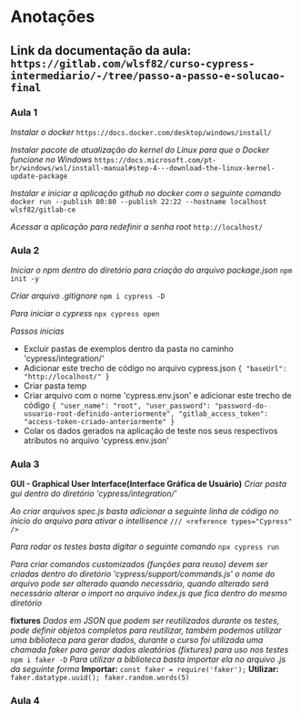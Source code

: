 # Anotações

## Link da documentação da aula: `https://gitlab.com/wlsf82/curso-cypress-intermediario/-/tree/passo-a-passo-e-solucao-final`

### Aula 1

_Instalar o docker_
`https://docs.docker.com/desktop/windows/install/`

_Instalar pacote de atualização do kernel do Linux para que o Docker funcione no Windows_
`https://docs.microsoft.com/pt-br/windows/wsl/install-manual#step-4---download-the-linux-kernel-update-package`

_Instalar e iniciar a aplicação github no docker com o seguinte comando_
`docker run --publish 80:80 --publish 22:22 --hostname localhost wlsf82/gitlab-ce`

_Acessar a aplicação para redefinir a senha root_
`http://localhost/`

### Aula 2

_Iniciar o npm dentro do diretório para criação do arquivo package.json_
`npm init -y`

_Criar arquivo .gitignore_
`npm i cypress -D`

_Para iniciar o cypress_
`npx cypress open`

_Passos inicias_

- Excluir pastas de exemplos dentro da pasta no caminho 'cypress/integration/'
- Adicionar este trecho de código no arquivo cypress.json
  `{ "baseUrl": "http://localhost/" }`
- Criar pasta temp
- Criar arquivo com o nome 'cypress.env.json' e adicionar este trecho de código
  `{ "user_name": "root", "user_password": "password-do-usuario-root-definido-anteriormente", "gitlab_access_token": "access-token-criado-anteriormente" }`
- Colar os dados gerados na aplicação de teste nos seus respectivos atributos no arquivo 'cypress.env.json'

### Aula 3

**GUI - Graphical User Interface(Interface Gráfica de Usuário)**
_Criar pasta gui dentro do diretório 'cypress/integration/'_

_Ao criar arquivos spec.js basta adicionar a seguinte linha de código no ínicio do arquivo para ativar o intellisence_
`/// <reference types="Cypress" />`

_Para rodar os testes basta digitar o seguinte comando_
`npx cypress run`

_Para criar comandos customizados (funções para reuso) devem ser criadas dentro do diretório 'cypress/support/commands.js' o nome do arquivo pode ser alterado quando necessário, quando alterado será necessário alterar o import no arquivo index.js que fica dentro do mesmo diretório_

**fixtures**
_Dados em JSON que podem ser reutilizados durante os testes, pode definir objetos completos para reutilizar, também podemos utilizar uma biblioteca para gerar dados, durante o curso foi utilizada uma chamada faker para gerar dados aleatórios (fixtures) para uso nos testes_
`npm i faker -D`
_Para utilizar a biblioteca basta importar ela no arquivo .js da seguinte forma_
**Importar:** `const faker = require('faker');`
**Utilizar:** `faker.datatype.uuid(); faker.random.words(5)`

### Aula 4
